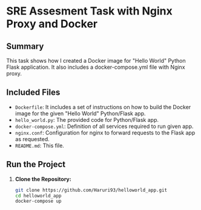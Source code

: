 # SRE Assesment Task with Nginx Proxy and Docker

## Summary
This task shows how I created a Docker image for "Hello World" Python Flask application. It also includes a docker-compose.yml file with Nginx proxy.

## Included Files
- `Dockerfile`: It includes a set of instructions on how to build the Docker image for the given "Hello World" Python/Flask app.
- `hello_world.py`: The provided code for Python/Flask app.
- `docker-compose.yml`: Definition of all services required to run given app.
- `nginx.conf`: Configuration for nginx to forward requests to the Flask app as requested.
- `README.md`: This file.

## Run the Project

1. **Clone the Repository:**
   ```sh
   git clone https://github.com/Haruri93/helloworld_app.git
   cd helloworld_app
   docker-compose up
